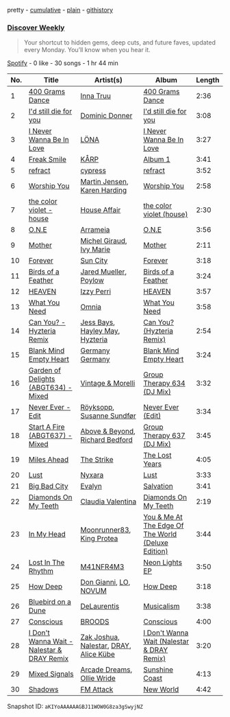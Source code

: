 pretty - [cumulative](/playlists/cumulative/37i9dQZEVXcMQ21aVFwcU6.md) - [plain](/playlists/plain/37i9dQZEVXcMQ21aVFwcU6) - [githistory](https://github.githistory.xyz/mdn522/spotify-playlist-archive/blob/main/playlists/plain/37i9dQZEVXcMQ21aVFwcU6)

### [Discover Weekly](https://open.spotify.com/playlist/37i9dQZEVXcMQ21aVFwcU6)

> Your shortcut to hidden gems, deep cuts, and future faves, updated every Monday\. You’ll know when you hear it.

[Spotify](https://open.spotify.com/user/spotify) - 0 like - 30 songs - 1 hr 44 min

| No. | Title | Artist(s) | Album | Length |
|---|---|---|---|---|
| 1 | [400 Grams Dance](https://open.spotify.com/track/3yNavjOPtmKpZIVulm2WAk) | [Inna Truu](https://open.spotify.com/artist/7ePdD8gZIFqI4NaYxpOhY6) | [400 Grams Dance](https://open.spotify.com/album/7sn0wktB7z0XpQOK0CvsjG) | 2:36 |
| 2 | [I'd still die for you](https://open.spotify.com/track/2bkJRuecdBTKCJDtGNMMxh) | [Dominic Donner](https://open.spotify.com/artist/2azURZe6SsoMze6CQa4NSN) | [I'd still die for you](https://open.spotify.com/album/3uvGbPazttugiHX1nnuCIV) | 3:08 |
| 3 | [I Never Wanna Be In Love](https://open.spotify.com/track/0qQ5LD2CBmsGYbGFMXHr9h) | [LÖNA](https://open.spotify.com/artist/2mqIDiIehLqZgGyv7JwQA9) | [I Never Wanna Be In Love](https://open.spotify.com/album/2hZg4yKNAzAVIPJZmBhMtz) | 3:27 |
| 4 | [Freak Smile](https://open.spotify.com/track/2HNPcQKTKnwqdTqXOpDxaF) | [KÅRP](https://open.spotify.com/artist/6O5DwC1I3LFO7bvfYOSAw8) | [Album 1](https://open.spotify.com/album/106itvFrpMAxOnsOslP4bP) | 3:41 |
| 5 | [refract](https://open.spotify.com/track/2U4VITRVXaPYlyneGP2kiq) | [cypress](https://open.spotify.com/artist/79zVLUQbkjvJkseM6ftkaH) | [refract](https://open.spotify.com/album/2ACohLCwlNuJjpXayksG57) | 3:52 |
| 6 | [Worship You](https://open.spotify.com/track/2rfZyAX6wZxQWMQ9GYyLIu) | [Martin Jensen](https://open.spotify.com/artist/4ehtJnVumNf6xzSCDk8aLB), [Karen Harding](https://open.spotify.com/artist/1QOHbhVRpDoNtRkz79si6b) | [Worship You](https://open.spotify.com/album/1hQiBI8EdaW5dR4gja8w7f) | 2:58 |
| 7 | [the color violet \- house](https://open.spotify.com/track/7AoqEQIJfSmBAiPq8CgPd0) | [House Affair](https://open.spotify.com/artist/3Bfp9iVua3bOpbSE1oJWX4) | [the color violet \(house\)](https://open.spotify.com/album/1ZsJIXJ8yoyaCPjnKT03Gh) | 2:30 |
| 8 | [O.N.E](https://open.spotify.com/track/3OEupOEGc2G04omsHLptsC) | [Arrameia](https://open.spotify.com/artist/0GQF4CTdTdfP4QJigsNBEV) | [O.N.E](https://open.spotify.com/album/5CQRu6RMFqDPEZlDiubBsB) | 3:56 |
| 9 | [Mother](https://open.spotify.com/track/6cZCI2GoDs3flOjoC7i1tW) | [Michel Giraud](https://open.spotify.com/artist/1m1WM5ehCHKm1Dde2U9k2k), [Ivy Marie](https://open.spotify.com/artist/5z9Xp310PeoHqnVSzaQCq7) | [Mother](https://open.spotify.com/album/1zPHNNI4BjjLCGRoZhde1Z) | 2:11 |
| 10 | [Forever](https://open.spotify.com/track/4sNRcpNTzRwM6Lkto9fLsy) | [Sun City](https://open.spotify.com/artist/1DdcruIENf0TEADHPRLevp) | [Forever](https://open.spotify.com/album/2GBCk9EbRG6WDkdAbVKbdT) | 3:18 |
| 11 | [Birds of a Feather](https://open.spotify.com/track/2m19KAW7CA1C9MxLGW8tQO) | [Jared Mueller](https://open.spotify.com/artist/52uroYaDAexWFWlx6XKHfv), [Poylow](https://open.spotify.com/artist/2u1KLzprGSRmfFhjt7MDYq) | [Birds of a Feather](https://open.spotify.com/album/2HH9xFL3rLEMHlOZkQwU9X) | 3:24 |
| 12 | [HEAVEN](https://open.spotify.com/track/1ULgxDGIUQ1mqFM22IAkVZ) | [Izzy Perri](https://open.spotify.com/artist/3UwXQvHeyJyrKnX7SiraMh) | [HEAVEN](https://open.spotify.com/album/7EKywYwMQyqE0w2ai5sXzt) | 3:57 |
| 13 | [What You Need](https://open.spotify.com/track/3RiUxaoVVZX1apFbajwpEn) | [Omnia](https://open.spotify.com/artist/0XZkeCAlpiO5qcIlAJzZaA) | [What You Need](https://open.spotify.com/album/2963UDrCvQRkxnrvbvqUMu) | 3:58 |
| 14 | [Can You? \- Hyzteria Remix](https://open.spotify.com/track/76r1sl6tfpZSewmigfmVXP) | [Jess Bays](https://open.spotify.com/artist/5xEJ7FQOtIUMLdnKyZrvPB), [Hayley May](https://open.spotify.com/artist/1WcwbtAnG5HWNbPPK84ued), [Hyzteria](https://open.spotify.com/artist/25hmNMFuDlPLe0TIcr8Djd) | [Can You? \(Hyzteria Remix\)](https://open.spotify.com/album/7aBBJbFSescCnlozfoHolO) | 2:54 |
| 15 | [Blank Mind Empty Heart](https://open.spotify.com/track/6SnavZP7zKeoMsWu2vvOy4) | [Germany Germany](https://open.spotify.com/artist/0g7BxhbbRraJceeuP0DpU0) | [Blank Mind Empty Heart](https://open.spotify.com/album/1e7XAchdrd3s3ol4aqS705) | 3:24 |
| 16 | [Garden of Delights \(ABGT634\) \- Mixed](https://open.spotify.com/track/4f2M493FQ0vOyfd68xXhdI) | [Vintage & Morelli](https://open.spotify.com/artist/58dfpnXBkKgFNH2JFtEAv0) | [Group Therapy 634 \(DJ Mix\)](https://open.spotify.com/album/5OPfjWPzOQJwcdT09irauW) | 3:32 |
| 17 | [Never Ever \- Edit](https://open.spotify.com/track/2S8f4MrLMenWJ0vVM6edht) | [Röyksopp](https://open.spotify.com/artist/5nPOO9iTcrs9k6yFffPxjH), [Susanne Sundfør](https://open.spotify.com/artist/54KCNI7URCrG6yjQK3Ukow) | [Never Ever \(Edit\)](https://open.spotify.com/album/752809sxfvz3NNT83l9SWL) | 3:34 |
| 18 | [Start A Fire \(ABGT637\) \- Mixed](https://open.spotify.com/track/5WmgNoHROpyEzVkAiNRWrR) | [Above & Beyond](https://open.spotify.com/artist/10gzBoINW3cLJfZUka8Zoe), [Richard Bedford](https://open.spotify.com/artist/5JbD3IL6449LrMT8ct6KTB) | [Group Therapy 637 \(DJ Mix\)](https://open.spotify.com/album/0KVrf4uX059qq1YAnGhnYL) | 3:45 |
| 19 | [Miles Ahead](https://open.spotify.com/track/4YTY53IsP2suUTVilL4Vex) | [The Strike](https://open.spotify.com/artist/6VB4TqEl0yfaF88LYHH4wj) | [The Lost Years](https://open.spotify.com/album/7zjFpjrJPPuhcNxWjgEb5e) | 4:05 |
| 20 | [Lust](https://open.spotify.com/track/7I9Fop8o1E4IpRBObc40Jw) | [Nyxara](https://open.spotify.com/artist/4yKyRtgvw7Wyvearn56oxA) | [Lust](https://open.spotify.com/album/0C7TLiHqq6YTbJ0K3HcDNF) | 3:33 |
| 21 | [Big Bad City](https://open.spotify.com/track/7oOSqyTBbSwUiyHuQT6nWw) | [Evalyn](https://open.spotify.com/artist/68WwJXWrpo1yVOOIZjLSeT) | [Salvation](https://open.spotify.com/album/751bmMkkdlXg6wRtVnAKyn) | 3:41 |
| 22 | [Diamonds On My Teeth](https://open.spotify.com/track/2V1pcaaDRdizrk4GQKwmAs) | [Claudia Valentina](https://open.spotify.com/artist/1LZNFyDqn3t4DnOFpfK84I) | [Diamonds On My Teeth](https://open.spotify.com/album/09iXuaybwUQb1XKru4mcrt) | 2:19 |
| 23 | [In My Head](https://open.spotify.com/track/5g8PS58Kq2tecJH972heC1) | [Moonrunner83](https://open.spotify.com/artist/1RpI3AwYuQhWSrgJPEsLDL), [King Protea](https://open.spotify.com/artist/3PwDndbBVU4u5Pgvx0mf9c) | [You & Me At The Edge Of The World \(Deluxe Edition\)](https://open.spotify.com/album/6AT4ubCFo3c5ShggizIY2A) | 3:44 |
| 24 | [Lost In The Rhythm](https://open.spotify.com/track/0cnvlyhtd6Zq0pfT9T2a3H) | [M41NFR4M3](https://open.spotify.com/artist/4AuWrJEGYTAtA44VWPAdf1) | [Neon Lights EP](https://open.spotify.com/album/2WgScbwI4xaDuF9QaH80zJ) | 3:50 |
| 25 | [How Deep](https://open.spotify.com/track/3cRPGZKWC6dIp3QZ7HptJj) | [Don Gianni](https://open.spotify.com/artist/05a2yjvz7pTPTzQY0AuacM), [LO](https://open.spotify.com/artist/6bdx22A1shpd9U6YAd8Vto), [NOVUM](https://open.spotify.com/artist/5fbXkFsRWli6BMW6rUOTFv) | [How Deep](https://open.spotify.com/album/3C2x27cSM7GNZgSEdwV77e) | 3:18 |
| 26 | [Bluebird on a Dune](https://open.spotify.com/track/21fl6XRMFII5Oy5sjAnovf) | [DeLaurentis](https://open.spotify.com/artist/1Km7DPrZEzlSllBzzkCSN8) | [Musicalism](https://open.spotify.com/album/4qa0r03zaaALXkr4384r4W) | 3:38 |
| 27 | [Conscious](https://open.spotify.com/track/5aEVumHjIBObFBfNLWTrUV) | [BROODS](https://open.spotify.com/artist/5r5Va4lVQ1zjEfbJSrmCsS) | [Conscious](https://open.spotify.com/album/61RfrwKu6wJmaZYh3xt0mF) | 4:00 |
| 28 | [I Don't Wanna Wait \- Nalestar & DRAY Remix](https://open.spotify.com/track/1KrrFmkOIQQuk5KhoGRSuD) | [Zak Joshua](https://open.spotify.com/artist/2dKZypJTEFmqwehvMnIsWM), [Nalestar](https://open.spotify.com/artist/0Vk0t5vDLM69GHthqkKIea), [DRAY](https://open.spotify.com/artist/2kSdRzYPQR1kjM9jkWsS5M), [Alice Kübe](https://open.spotify.com/artist/3piiEySLpxpxLHinjuF9Su) | [I Don't Wanna Wait \(Nalestar & DRAY Remix\)](https://open.spotify.com/album/6Vtzjw692eyTxqwegHMhZR) | 3:20 |
| 29 | [Mixed Signals](https://open.spotify.com/track/2kurp6beiSpBTfxCdvyyKH) | [Arcade Dreams](https://open.spotify.com/artist/2TMf9hB8NbXLdXr95bPQp5), [Ollie Wride](https://open.spotify.com/artist/1anhHn744LbctzF9EHpvea) | [Sunshine Coast](https://open.spotify.com/album/3ifTe84E26hqod0d14MYYL) | 4:13 |
| 30 | [Shadows](https://open.spotify.com/track/3hAcovbGYes1R1ZsLpmrKb) | [FM Attack](https://open.spotify.com/artist/6nPggL1KGOD5Ba0yK0cxmb) | [New World](https://open.spotify.com/album/3Y9lAnoBArXkZxvsdZj8j7) | 4:42 |

Snapshot ID: `aKIYoAAAAAAGBJ11WOW0G8za3gSwyjNZ`
